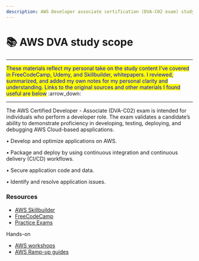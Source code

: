 ```yaml
---
description: AWS Developer associate certification (DVA-C02 exam) study materials.
---
```


# 📚 AWS DVA study scope

***

<mark style="color:blue;">These materials reflect my personal take on the study content I've covered in FreeCodeCamp, Udemy, and Skillbuilder, whitepapers. I reviewed, summarized, and added my own notes for my personal clarity and understanding. Links to the original sources and other materials I found useful are below</mark> :arrow\_down:

***

The AWS Certified Developer - Associate (DVA-C02) exam is intended for individuals who perform a developer role. The exam validates a candidate’s ability to demonstrate proficiency in developing, testing, deploying, and debugging AWS Cloud-based apsplications.

• Develop and optimize applications on AWS.&#x20;

• Package and deploy by using continuous integration and continuous delivery (CI/CD) workflows.&#x20;

• Secure application code and data.&#x20;

• Identify and resolve application issues.

### Resources

* [AWS Skillbuilder](https://explore.skillbuilder.aws/learn/signin)
* [FreeCodeCamp](https://www.youtube.com/watch?v=TTcyhhH2FWE\&t=2146s)
* [Practice Exams](https://portal.tutorialsdojo.com/courses/aws-certified-developer-associate-practice-exams/)

Hands-on

* [AWS workshops](https://awsworkshop.io/)
* [AWS Ramp-up guides](https://aws.amazon.com/training/ramp-up-guides/)

